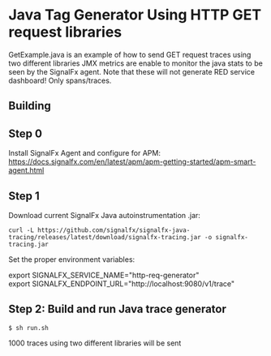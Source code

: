 # Java Tag Generator Using HTTP GET request libraries

GetExample.java is an example of how to send GET request traces using two different libraries
JMX metrics are enable to monitor the java stats to be seen by the SignalFx agent.
Note that these will not generate RED service dashboard! Only spans/traces.

## Building

## Step 0

Install SignalFx Agent and configure for APM: https://docs.signalfx.com/en/latest/apm/apm-getting-started/apm-smart-agent.html

## Step 1

Download current SignalFx Java autoinstrumentation .jar:

```
curl -L https://github.com/signalfx/signalfx-java-tracing/releases/latest/download/signalfx-tracing.jar -o signalfx-tracing.jar
```

Set the proper environment variables:

export SIGNALFX_SERVICE_NAME="http-req-generator"   
export SIGNALFX_ENDPOINT_URL="http://localhost:9080/v1/trace"   

## Step 2: Build and run Java trace generator

```
$ sh run.sh
```

1000 traces using two different libraries will be sent
